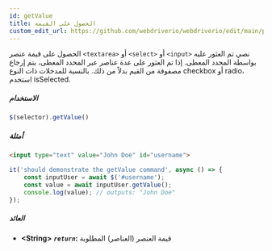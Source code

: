 ```yaml
---
id: getValue
title: الحصول على القيمة
custom_edit_url: https://github.com/webdriverio/webdriverio/edit/main/packages/webdriverio/src/commands/element/getValue.ts
---
```


الحصول على قيمة عنصر `<textarea>` أو `<select>` أو `<input>` نصي تم العثور عليه بواسطة المحدد المعطى.
إذا تم العثور على عدة عناصر عبر المحدد المعطى، يتم إرجاع مصفوفة من القيم بدلاً من ذلك.
بالنسبة للمدخلات ذات النوع checkbox أو radio، استخدم isSelected.

##### الاستخدام

```js
$(selector).getValue()
```

##### أمثلة

```html title="index.html"
<input type="text" value="John Doe" id="username">
```

```js title="getValue.js"
it('should demonstrate the getValue command', async () => {
    const inputUser = await $('#username');
    const value = await inputUser.getValue();
    console.log(value); // outputs: "John Doe"
});
```

##### العائد

- **&lt;String&gt;**
            **<code><var>return</var></code>:**   قيمة العنصر (العناصر) المطلوبة